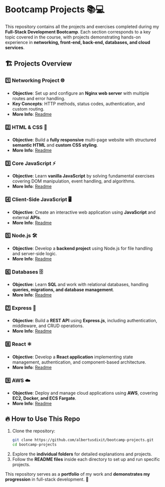 # Bootcamp Projects 📚💻

This repository contains all the projects and exercises completed during my **Full-Stack Development Bootcamp**. Each section corresponds to a key topic covered in the course, with projects demonstrating hands-on experience in **networking, front-end, back-end, databases, and cloud services**.

## 🏗️ Projects Overview

### 1️⃣ Networking Project 🌐
- **Objective**: Set up and configure an **Nginx web server** with multiple routes and error handling.
- **Key Concepts**: HTTP methods, status codes, authentication, and custom routing.
- **More Info**: [Readme](./1.%20Networking%20project/readme.MD)

### 2️⃣ HTML & CSS 🎨
- **Objective**: Build a **fully responsive** multi-page website with structured **semantic HTML** and **custom CSS styling**.
- **More Info**: [Readme](./2.%20HTML%20CSS/readme.MD)

### 3️⃣ Core JavaScript ⚡
- **Objective**: Learn **vanilla JavaScript** by solving fundamental exercises covering DOM manipulation, event handling, and algorithms.
- **More Info**: [Readme](./3.%20Core%20Javascript/readme.MD)

### 4️⃣ Client-Side JavaScript 🖥️
- **Objective**: Create an interactive web application using **JavaScript** and external **APIs**.
- **More Info**: [Readme](./4.%20Client%20Javascript/readme.MD)

### 5️⃣ Node.js 🛠️
- **Objective**: Develop a **backend project** using Node.js for file handling and server-side logic.
- **More Info**: [Readme](5.%20Node.js/README.md)

### 6️⃣ Databases 🗄️
- **Objective**: Learn **SQL** and work with relational databases, handling **queries, migrations, and database management**.
- **More Info**: [Readme](./6.%20Databases/readme.MD)

### 7️⃣ Express 🚀
- **Objective**: Build a **REST API** using **Express.js**, including authentication, middleware, and CRUD operations.
- **More Info**: [Readme](./7.%20Express/readme.md)

### 8️⃣ React ⚛️
- **Objective**: Develop a **React application** implementing state management, authentication, and component-based architecture.
- **More Info**: [Readme](./8.%20React/Readme.md)

### 9️⃣ AWS ☁️
- **Objective**: Deploy and manage cloud applications using **AWS**, covering **EC2, Docker, and ECS Fargate**.
- **More Info**: [Readme](./9.%20AWS/readme.MD)

## 🔥 How to Use This Repo
1. Clone the repository:
   ```bash
   git clone https://github.com/albertusdixit/bootcamp-projects.git
   cd bootcamp-projects
   ```
2. Explore the **individual folders** for detailed explanations and projects.
3. Follow the **README files** inside each directory to set up and run specific projects.

This repository serves as a **portfolio** of my work and **demonstrates my progression** in full-stack development. 🚀

